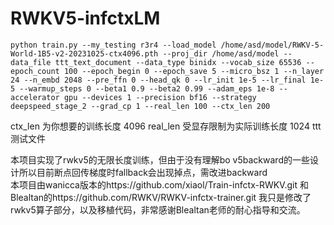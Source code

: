 # RWKV5-infctxLM
```
python train.py --my_testing r3r4 --load_model /home/asd/model/RWKV-5-World-1B5-v2-20231025-ctx4096.pth --proj_dir /home/asd/model --data_file ttt_text_document --data_type binidx --vocab_size 65536 --epoch_count 100 --epoch_begin 0 --epoch_save 5 --micro_bsz 1 --n_layer 24 --n_embd 2048 --pre_ffn 0 --head_qk 0 --lr_init 1e-5 --lr_final 1e-5 --warmup_steps 0 --beta1 0.9 --beta2 0.99 --adam_eps 1e-8 --accelerator gpu --devices 1 --precision bf16 --strategy deepspeed_stage_2 --grad_cp 1 --real_len 100 --ctx_len 200
```
ctx_len 为你想要的训练长度  4096
real_len 受显存限制为实际训练长度 1024
ttt 测试文件

本项目实现了rwkv5的无限长度训练，但由于没有理解bo v5backward的一些设计所以目前断点回传梯度时fallback会出现掉点，需改进backward  
本项目由wanicca版本的https://github.com/xiaol/Train-infctx-RWKV.git  和Blealtan的https://github.com/RWKV/RWKV-infctx-trainer.git
我只是修改了rwkv5算子部分，以及移植代码，非常感谢Blealtan老师的耐心指导和交流。
